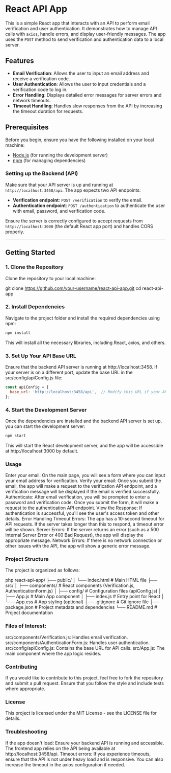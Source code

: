 # React API App

This is a simple React app that interacts with an API to perform email verification and user authentication. It demonstrates how to manage API calls with `axios`, handle errors, and display user-friendly messages. The app uses the `POST` method to send verification and authentication data to a local server.

## Features
- **Email Verification**: Allows the user to input an email address and receive a verification code.
- **User Authentication**: Allows the user to input credentials and a verification code to log in.
- **Error Handling**: Displays detailed error messages for server errors and network timeouts.
- **Timeout Handling**: Handles slow responses from the API by increasing the timeout duration for requests.

## Prerequisites

Before you begin, ensure you have the following installed on your local machine:

- [Node.js](https://nodejs.org/en/) (for running the development server)
- [npm](https://www.npmjs.com/) (for managing dependencies)

### Setting up the Backend (API)
Make sure that your API server is up and running at `http://localhost:3458/api`. The app expects two API endpoints:
- **Verification endpoint**: `POST /verification` to verify the email.
- **Authentication endpoint**: `POST /authentication` to authenticate the user with email, password, and verification code.

Ensure the server is correctly configured to accept requests from `http://localhost:3000` (the default React app port) and handles CORS properly.

---

## Getting Started

### 1. Clone the Repository

Clone the repository to your local machine:

git clone https://github.com/your-username/react-api-app.git
cd react-api-app

### 2. Install Dependencies
Navigate to the project folder and install the required dependencies using npm:

```bash
npm install
```

This will install all the necessary libraries, including React, axios, and others.

### 3. Set Up Your API Base URL
Ensure that the backend API server is running at http://localhost:3458. If your server is on a different port, update the base URL in the src/config/apiConfig.js file:

```javascript
const apiConfig = {
  base_url: 'http://localhost:3458/api',  // Modify this URL if your API is running on a different port or URL
};
```

### 4. Start the Development Server
Once the dependencies are installed and the backend API server is set up, you can start the development server:

```bash
npm start
```
This will start the React development server, and the app will be accessible at http://localhost:3000 by default.

### Usage
Enter your email: On the main page, you will see a form where you can input your email address for verification.
Verify your email: Once you submit the email, the app will make a request to the verification API endpoint, and a verification message will be displayed if the email is verified successfully.
Authenticate: After email verification, you will be prompted to enter a password and verification code. Once you submit the form, it will make a request to the authentication API endpoint.
View the Response: If authentication is successful, you'll see the user's access token and other details.
Error Handling
Timeout Errors: The app has a 10-second timeout for API requests. If the server takes longer than this to respond, a timeout error will be shown.
Server Errors: If the server returns an error (such as a 500 Internal Server Error or 400 Bad Request), the app will display the appropriate message.
Network Errors: If there is no network connection or other issues with the API, the app will show a generic error message.

### Project Structure
The project is organized as follows:

php
react-api-app/
├── public/
│   └── index.html                   # Main HTML file
├── src/
│   ├── components/                  # React components (Verification.js, AuthenticationForm.js)
│   ├── config/                      # Configuration files (apiConfig.js)
│   ├── App.js                       # Main App component
│   ├── index.js                     # Entry point for React
│   └── App.css                      # App styling (optional)
├── .gitignore                       # Git ignore file
├── package.json                     # Project metadata and dependencies
└── README.md                        # Project documentation

### Files of Interest:
src/components/Verification.js: Handles email verification.
src/components/AuthenticationForm.js: Handles user authentication.
src/config/apiConfig.js: Contains the base URL for API calls.
src/App.js: The main component where the app logic resides.

### Contributing
If you would like to contribute to this project, feel free to fork the repository and submit a pull request. Ensure that you follow the style and include tests where appropriate.

### License
This project is licensed under the MIT License - see the LICENSE file for details.

### Troubleshooting
If the app doesn't load: Ensure your backend API is running and accessible. The frontend app relies on the API being available at http://localhost:3458/api.
Timeout errors: If you experience timeouts, ensure that the API is not under heavy load and is responsive. You can also increase the timeout in the axios configuration if needed.
